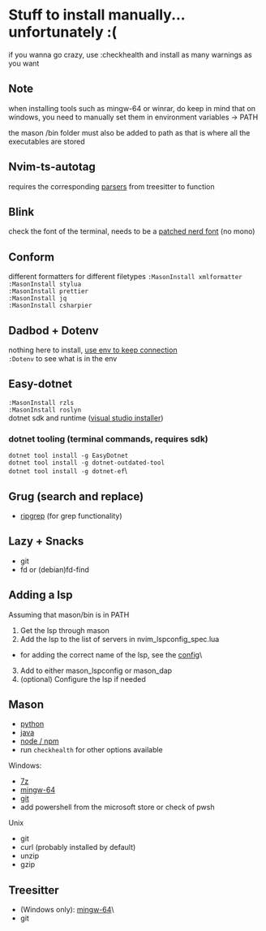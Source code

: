 # Stuff to install manually... unfortunately :(

if you wanna go crazy, use :checkhealth and install as many warnings as you want

## Note
when installing tools such as mingw-64 or winrar, do keep in mind that on windows, you need to manually set them in environment variables -> PATH

the mason /bin folder must also be added to path as that is where all the executables are stored

## Nvim-ts-autotag
requires the corresponding [parsers](https://github.com/nvim-treesitter/nvim-treesitter?tab=readme-ov-file#supported-languages) from treesitter to function

## Blink
check the font of the terminal, needs to be a [patched nerd font](https://www.nerdfonts.com/font-downloads) (no mono)

## Conform
different formatters for different filetypes
```:MasonInstall xmlformatter```\
```:MasonInstall stylua```\
```:MasonInstall prettier```\
```:MasonInstall jq```\
```:MasonInstall csharpier```

## Dadbod + Dotenv
nothing here to install,
[use env to keep connection](https://github.com/kristijanhusak/vim-dadbod-ui)\
```:Dotenv``` to see what is in the env

## Easy-dotnet
```:MasonInstall rzls```\
```:MasonInstall roslyn```\
dotnet sdk and runtime ([visual studio installer](https://visualstudio.microsoft.com/downloads/))
### dotnet tooling (terminal commands, requires sdk)
```dotnet tool install -g EasyDotnet```\
```dotnet tool install -g dotnet-outdated-tool```\
```dotnet tool install -g dotnet-ef```\

## Grug (search and replace)
- [ripgrep](https://github.com/BurntSushi/ripgrep) (for grep functionality)

## Lazy + Snacks
- git
- fd or (debian)fd-find


## Adding a lsp
Assuming that mason/bin is in PATH
1. Get the lsp through mason
2. Add the lsp to the list of servers in nvim_lspconfig_spec.lua
  - for adding the correct name of the lsp, see the [config](https://github.com/neovim/nvim-lspconfig/blob/master/doc/configs.md)\
3. Add to either mason_lspconfig or mason_dap
4. (optional) Configure the lsp if needed

## Mason
- [python](https://www.python.org/downloads)
- [java](https://www.oracle.com/java/technologies/downloads)
- [node / npm](https://nodejs.org/en/download)
- run ```checkhealth``` for other options available

Windows:
- [7z](https://7-zip.org/)
- [mingw-64](https://www.mingw-w64.org/downloads)
- [git](https://git-scm.com/downloads)
- add powershell from the microsoft store or check of pwsh

Unix
- git
- curl (probably installed by default)
- unzip
- gzip

## Treesitter
- (Windows only): [mingw-64](https://www.mingw-w64.org/downloads)\
- git
